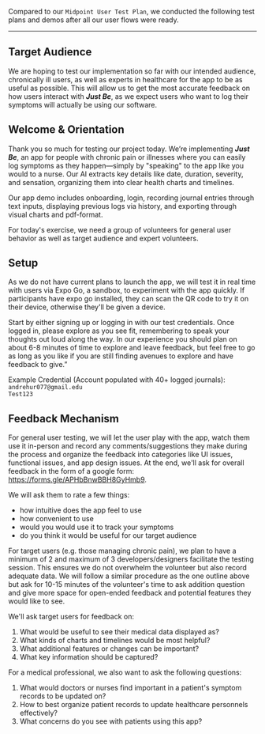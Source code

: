 Compared to our `Midpoint User Test Plan`, we conducted the following test plans and demos after all our user flows were ready.
***

## Target Audience
We are hoping to test our implementation so far with our intended audience, chronically ill users, as well as experts in healthcare for the app to be as useful as possible. This will allow us to get the most accurate feedback on how users interact with _**Just Be**_, as we expect users who want to log their symptoms will actually be using our software. 

## Welcome & Orientation
Thank you so much for testing our project today. We’re implementing _**Just Be**_, an app for people with chronic pain or illnesses where you can easily log symptoms as they happen—simply by "speaking" to the app like you would to a nurse. Our AI extracts key details like date, duration, severity, and sensation, organizing them into clear health charts and timelines.

Our app demo includes onboarding, login, recording journal entries through text inputs, displaying previous logs via history, and exporting through visual charts and pdf-format. 

For today's exercise, we need a group of volunteers for general user behavior as well as target audience and expert volunteers.

## Setup
As we do not have current plans to launch the app, we will test it in real time with users via Expo Go, a sandbox, to experiment with the app quickly. If participants have expo go installed, they can scan the QR code to try it on their device, otherwise they'll be given a device. 

Start by either signing up or logging in with our test credentials. Once logged in, please explore as you see fit, remembering to speak your thoughts out loud along the way. In our experience you should plan on about 6-8 minutes of time to explore and leave feedback, but feel free to go as long as you like if you are still finding avenues to explore and have feedback to give.”  

Example Credential (Account populated with 40+ logged journals):\
`andrehur077@gmail.edu`\
`Test123`

## Feedback Mechanism
For general user testing, we will let the user play with the app, watch them use it in-person and record any comments/suggestions they make during the process and organize the feedback into categories like UI issues, functional issues, and app design issues. At the end, we'll ask for overall feedback in the form of a google form: https://forms.gle/APHbBnwBBH8GyHmb9. 

We will ask them to rate a few things:
* how intuitive does the app feel to use
* how convenient to use
* would you would use it to track your symptoms
* do you think it would be useful for our target audience

For target users (e.g. those managing chronic pain), we plan to have a minimum of 2 and maximum of 3 developers/designers facilitate the testing session. This ensures we do not overwhelm the volunteer but also record adequate data. We will follow a similar procedure as the one outline above but ask for 10-15 minutes of the volunteer's time to ask addition question and give more space for open-ended feedback and potential features they would like to see.

We'll ask target users for feedback on:
1. What would be useful to see their medical data displayed as?
2. What kinds of charts and timelines would be most helpful? 
3. What additional features or changes can be important? 
4. What key information should be captured? 

For a medical professional, we also want to ask the following questions:
1. What would doctors or nurses find important in a patient's symptom records to be updated on? 
2. How to best organize patient records to update healthcare personnels effectively?
3. What concerns do you see with patients using this app?